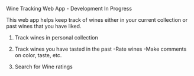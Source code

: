 Wine Tracking Web App - Development In Progress

This web app helps keep track of wines either in your current collection or past wines that you have liked.

1. Track wines in personal collection

2. Track wines you have tasted in the past
-Rate wines
-Make comments on color, taste, etc.

3. Search for Wine ratings

